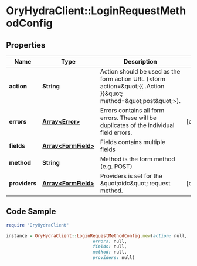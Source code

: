 # OryHydraClient::LoginRequestMethodConfig

## Properties

Name | Type | Description | Notes
------------ | ------------- | ------------- | -------------
**action** | **String** | Action should be used as the form action URL (&lt;form action&#x3D;\&quot;{{ .Action }}\&quot; method&#x3D;\&quot;post\&quot;&gt;). | 
**errors** | [**Array&lt;Error&gt;**](Error.md) | Errors contains all form errors. These will be duplicates of the individual field errors. | [optional] 
**fields** | [**Array&lt;FormField&gt;**](FormField.md) | Fields contains multiple fields | 
**method** | **String** | Method is the form method (e.g. POST) | 
**providers** | [**Array&lt;FormField&gt;**](FormField.md) | Providers is set for the \&quot;oidc\&quot; request method. | [optional] 

## Code Sample

```ruby
require 'OryHydraClient'

instance = OryHydraClient::LoginRequestMethodConfig.new(action: null,
                                 errors: null,
                                 fields: null,
                                 method: null,
                                 providers: null)
```


